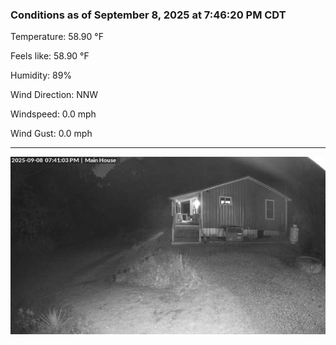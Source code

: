 ### Conditions as of September 8, 2025 at 7:46:20 PM CDT 

Temperature: 58.90 &deg;F

Feels like: 58.90 &deg;F

Humidity: 89%

Wind Direction: NNW

Windspeed: 0.0 mph

Wind Gust: 0.0 mph

---

<img src="./images/latest.jpeg"/>

